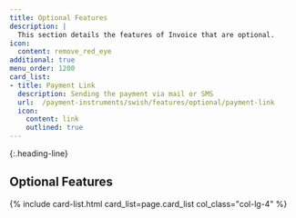 ```yaml
---
title: Optional Features
description: |
  This section details the features of Invoice that are optional.
icon:
  content: remove_red_eye
additional: true
menu_order: 1200
card_list:
- title: Payment Link
  description: Sending the payment via mail or SMS
  url:  /payment-instruments/swish/features/optional/payment-link
  icon:
    content: link
    outlined: true
---
```


{:.heading-line}

## Optional Features

{% include card-list.html card_list=page.card_list
    col_class="col-lg-4" %}
